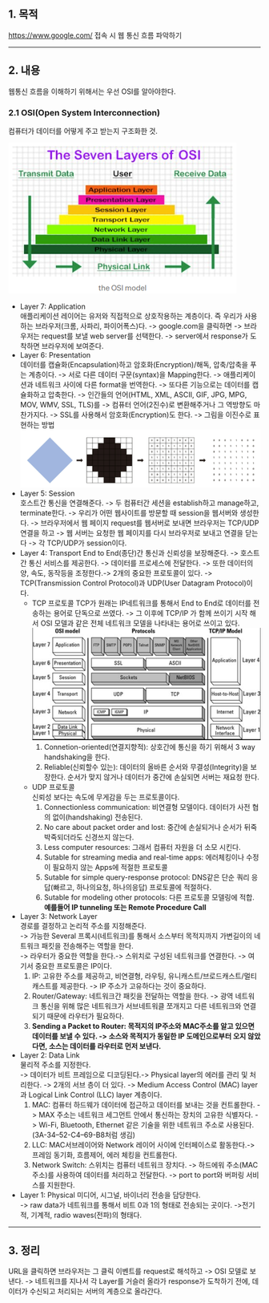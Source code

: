 ## 1. 목적

https://www.google.com/ 접속 시 웹 통신 흐름 파악하기

---

## 2. 내용

웹통신 흐름을 이해하기 위해서는 우선 OSI를 알아야한다.

### 2.1 OSI(Open System Interconnection)

컴퓨터가 데이터를 어떻게 주고 받는지 구조화한 것.

![OSI](Images/OSI.png)

- Layer 7: Application  
  애플리케이션 레이어는 유저와 직접적으로 상호작용하는 계층이다. 즉 우리가 사용하는 브라우저(크롬, 사파리, 파이어폭스)다.
  -> google.com을 클릭하면 -> 브라우저는 request를 보낼 web server를 선택한다. -> server에서 response가 도착하면 브라우저에 보여준다.
- Layer 6: Presentation  
  데이터를 캡슐화(Encapsulation)하고 암호화(Encryption)/해독, 압축/압축을 푸는 계층이다.
  -> 서로 다른 데이터 구문(syntax)을 Mapping한다. -> 애플리케이션과 네트워크 사이에 다른 format을 번역한다.
  -> 또다른 기능으로는 데이터를 캡슐화하고 압축한다.
  -> 인간들의 언어(HTML, XML, ASCII, GIF, JPG, MPG, MOV, WMV, SSL, TLS)를 -> 컴퓨터 언어(2진수)로 변환해주거나 그 역방향도 마찬가지다.
  -> SSL를 사용해서 암호화(Encryption)도 한다.
  -> 그림을 이진수로 표현하는 방법
  ![picturePexel](Images/picturePexel.png)
- Layer 5: Session  
  호스트간 통신을 연결해준다.
  -> 두 컴퓨터간 세션을 establish하고 manage하고, terminate한다.
  -> 우리가 어떤 웹사이트를 방문할 때 session을 웹서버와 생성한다. -> 브라우저에서 웹 페이지 request를 웹서버로 보내면 브라우저는 TCP/UDP 연결을 하고 -> 웹 서버는 요청한 웹 페이지를 다시 브라우저로 보내고 연결을 닫는다 -> 각 TCP/UDP가 session이다.
- Layer 4: Transport
  End to End(종단)간 통신과 신뢰성을 보장해준다.
  -> 호스트간 통신 서비스를 제공한다. -> 데이터를 프로세스에 전달한다. -> 또한 데이터의양, 속도, 동작등을 조정한다.-> 2개의 중요한 프로토콜이 있다.
  -> TCP(Transmission Control Protocol)과 UDP(User Datagram Protocol)이다.
  - TCP 프로토콜
    TCP가 원래는 IP네트워크를 통해서 End to End로 데이터를 전송하는 용어로 단독으로 쓰였다.
    -> 그 이후에 TCP/IP 가 함께 쓰이기 시작 해서 OSI 모델과 같은 전체 네트워크 모델을 나타내는 용어로 쓰이고 있다.
    ![TcpIpModel](Images/TcpIpModel.png)
    1. Connetion-oriented(연결지향적): 상호간에 통신을 하기 위해서 3 way handshaking을 한다.
    2. Reliable(신뢰할수 있는): 데이터의 올바른 순서와 무결성(Integrity)을 보장한다. 순서가 맞지 않거나 데이터가 중간에 손실되면 서버는 재요청 한다.
  - UDP 프로토콜  
    신뢰성 보다는 속도에 무게감을 두는 프로토콜이다.
    1. Connectionless communication: 비연결형 모델이다. 데이터가 사전 협의 없이(handshaking) 전송된다.
    2. No care about packet order and lost: 중간에 손실되거나 순서가 뒤죽박죽되더라도 신경쓰지 않는다.
    3. Less computer resources: 그래서 컴퓨터 자원을 더 소모 시킨다.
    4. Sutable for streaming media and real-time apps: 에러체킹이나 수정이 필요하지 않는 Apps에 적절한 프로토콜
    5. Sutable for simple query-response protocol: DNS같은 단순 쿼리 응답(빠르고, 하나의요청, 하나의응답) 프로토콜에 적절하다.
    6. Sutable for modeling other protocols: 다른 프로토콜 모델링에 적합. **예를들어 IP tunneling 또는 Remote Procedure Call**
- Layer 3: Network Layer  
  경로를 결정하고 논리적 주소를 지정해준다.  
  -> 가능한 Several 프록시(네트워크)를 통해서 소스부터 목적지까지 가변길이의 네트워크 패킷을 전송해주는 역할을 한다.  
  -> 라우터가 중요한 역할을 한다.-> 스위치로 구성된 네트워크를 연결한다. -> 여기서 중요한 프로토콜은 IP이다.
  1. IP: 고유한 주소를 제공하고, 비연결형, 라우팅, 유니캐스트/브로드캐스트/멀티캐스트를 제공한다. -> IP 주소가 고유하다는 것이 중요하다.
  2. Router/Gateway: 네트워크간 패킷을 전달하는 역할을 한다. -> 광역 네트워크 통신을 위해 많은 네트워크가 서브네트워클 쪼개지고 다른 네트워크와 연결되기 때문에 라우터가 필요하다.
  3. **Sending a Packet to Router: 목적지의 IP주소와 MAC주소를 알고 있으면 데이터를 보낼 수 있다. -> 소스와 목적지가 동일한 IP 도메인으로부터 오지 않았다면, 소스는 데이터를 라우터로 먼저 보낸다.**
- Layer 2: Data Link  
  물리적 주소를 지정한다.  
  -> 데이터가 비트 프레임으로 디코딩된다.-> Physical layer의 에러를 관리 및 처리한다. -> 2개의 서브 층이 더 있다. -> Medium Access Control (MAC) layer과 Logical Link Control (LLC) layer 계층이다.
  1. MAC: 컴퓨터 하드웨가 데이터에 접근하고 데이터를 보내는 것을 컨트롤한다. -> MAX 주소는 네트워크 세그먼트 안에서 통신하는 장치의 고유한 식별자다. -> Wi-Fi, Bluetooth, Ethernet 같은 기술을 위한 네트워크 주소로 사용된다.(3A-34–52-C4–69-B8처럼 생김)
  2. LLC: MAC서브레이어와 Network 레이어 사이에 인터페이스로 활동한다.-> 프레임 동기화, 흐름제어, 에러 체킹을 컨트롤한다.
  3. Network Switch: 스위치는 컴퓨터 네트워크 장치다. -> 하드에워 주소(MAC주소)를 사용하여 데이터를 처리하고 전달한다. -> port to port와 버퍼링 서비스를 지원한다.
- Layer 1: Physical
  미디어, 시그널, 바이너리 전송을 담당한다.  
  -> raw data가 네트워크를 통해서 비트 0과 1의 형태로 전송되는 곳이다. ->전기적, 기계적, radio waves(전파)의 형태다.

---

## 3. 정리

URL을 클릭하면 브라우저는 그 클릭 이벤트를 request로 해석하고 -> OSI 모델로 보낸다. -> 네트워크를 지나서 각 Layer를 거슬러 올라가 response가 도착하기 전에, 데이터가 수신되고 처리되는 서버의 계층으로 올라간다.
